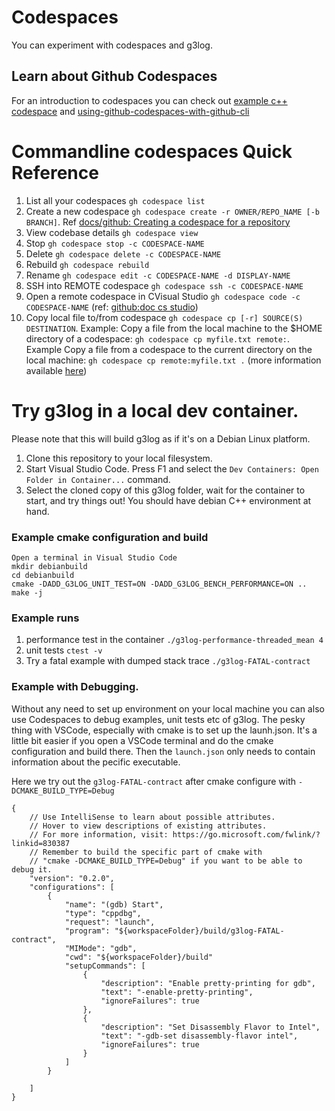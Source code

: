 # Codespaces 

You can experiment with codespaces and g3log. 

## Learn about Github Codespaces 
For an introduction to codespaces you can check out [example c++ codespace](https://github.com/microsoft/vscode-remote-try-cpp/tree/main) and [using-github-codespaces-with-github-cli](https://docs.github.com/en/codespaces/developing-in-a-codespace/using-github-codespaces-with-github-cli)


# Commandline codespaces Quick Reference 

1. List all your codespaces `gh codespace list`
2.  Create a new codespace `gh codespace create -r OWNER/REPO_NAME [-b BRANCH]`. Ref [docs/github: Creating a codespace for a repository](https://docs.github.com/en/codespaces/developing-in-a-codespace/creating-a-codespace-for-a-repository)
3. View codebase details `gh codespace view`
4. Stop `gh codespace stop -c CODESPACE-NAME`
5. Delete `gh codespace delete -c CODESPACE-NAME`
6. Rebuild `gh codespace rebuild`
7. Rename `gh codespace edit -c CODESPACE-NAME -d DISPLAY-NAME`
8. SSH into REMOTE codespace `gh codespace ssh -c CODESPACE-NAME`
9. Open a remote codespace in CVisual Studio `gh codespace code -c CODESPACE-NAME` (ref: [github:doc cs studio](https://docs.github.com/en/codespaces/developing-in-a-codespace/using-github-codespaces-in-visual-studio-code))
10. Copy local file to/from codespace `gh codespace cp [-r] SOURCE(S) DESTINATION`. Example: Copy a file from the local machine to the $HOME directory of a codespace: `gh codespace cp myfile.txt remote:`. Example Copy a file from a codespace to the current directory on the local machine: `gh codespace cp remote:myfile.txt .` (more information available [here](https://cli.github.com/manual/gh_codespace_cp))


# Try g3log in a local dev container. 

Please note that this will build g3log as if it's on a Debian Linux platform.

1. Clone this repository to your local filesystem.
2. Start Visual Studio Code. Press F1 and select the `Dev Containers: Open Folder in Container...` command.
3. Select the cloned copy of this g3log folder, wait for the container to start, and try things out! You should have debian C++ environment at hand. 

### Example cmake configuration and build
```
Open a terminal in Visual Studio Code
mkdir debianbuild
cd debianbuild
cmake -DADD_G3LOG_UNIT_TEST=ON -DADD_G3LOG_BENCH_PERFORMANCE=ON ..
make -j 
```

### Example runs
1. performance test in the container `./g3log-performance-threaded_mean 4`
2. unit tests `ctest -v`
3. Try a fatal example with dumped stack trace `./g3log-FATAL-contract`


### Example with Debugging. 
Without any need to set up environment on your local machine you can also use Codespaces to debug examples, unit tests etc of g3log. 
The pesky thing with VSCode, especially with cmake is to set up the launh.json. 
It's a little bit easier if you open a VSCode terminal and do the cmake configuration and build there. Then the `launch.json` only needs to
contain information about the pecific executable. 

Here we try out the `g3log-FATAL-contract` after cmake configure with `-DCMAKE_BUILD_TYPE=Debug`
```
{
    // Use IntelliSense to learn about possible attributes.
    // Hover to view descriptions of existing attributes.
    // For more information, visit: https://go.microsoft.com/fwlink/?linkid=830387
    // Remember to build the specific part of cmake with 
    // "cmake -DCMAKE_BUILD_TYPE=Debug" if you want to be able to debug it. 
    "version": "0.2.0",
    "configurations": [
        {
            "name": "(gdb) Start",
            "type": "cppdbg",
            "request": "launch",
            "program": "${workspaceFolder}/build/g3log-FATAL-contract",
            "MIMode": "gdb",
            "cwd": "${workspaceFolder}/build"
            "setupCommands": [
                {
                    "description": "Enable pretty-printing for gdb",
                    "text": "-enable-pretty-printing",
                    "ignoreFailures": true
                },
                {
                    "description": "Set Disassembly Flavor to Intel",
                    "text": "-gdb-set disassembly-flavor intel",
                    "ignoreFailures": true
                }
            ]
        }

    ]
}
```